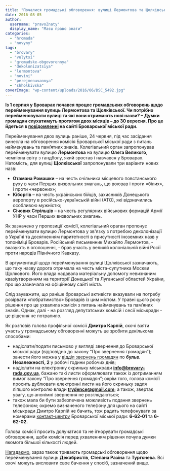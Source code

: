 ```yaml
---
title: "Почалися громадські обговорення: вулиці Лермонтова та Щолківську можуть перейменувати"
date: 2016-08-05
author: 
  username: "pravoZnaty"
  display_name: "Маєш право знати"
categories: 
  - "hromada"
  - "novyny"
tags: 
  - "brovary"
  - "vulytsi"
  - "gromadske-obgovorennya"
  - "dekolonizatsiya"
  - "lermontova"
  - "novini"
  - "perejmenuvannya"
  - "shholkivska"
coverImage: "wp-content/uploads/2016/06/DSC_5492.jpg"
---
```


**Із 1 серпня у Броварах почався процес громадських обговорень щодо перейменування вулиць Лермонтова та Щолківської. Чи потрібно перейменовувати вулиці та які вони отримають нові назви? – Думки громадян слухатимуть протягом двох місяців – до 30 вересня. Про це йдеться в [повідомленні](http://brovary-rada.gov.ua/content/gromadske--obgovorennya--shchodo-pereymenuvannya-vulic.html) на сайті Броварської міської ради.**

Перейменування двох вулиць раніше, 24 червня, під час засідання винесла на обговорення комісія Броварської міської ради з питань найменувань та пам’ятних знаків. Колегіальний орган запропонував перейменувати вулицю **Лермонтова** на вулицю **Олега Великого**, чемпіона світу з гандболу, який зростав і навчався у Броварах. Натомість, для вулиці **Щолківської** запропонували три варіанти нових назв:

- **Отамана Ромашки** – на честь очільника місцевого повстанського руху в часи Перших визвольних змагань, що воював і проти «білих», і проти «червоних»;
- **Кіборгів** – на честь українських бійців, захисників Донецького аеропорту в російсько-українській війні (АТО), які відзначились особливою мужністю;
- **Січових Стрільців** – на честь регулярних військових формацій Армії УНР у часи Перших визвольних змагань.

Як зазначено у пропозиції комісії, колегіальний ораган пропонує перейменувати вулицю Лермонтова у зв'язку з потребою деколонізації в Україні та досягненням паритетності в присутності іноземних назв у топоніміці Броварів. Російський письменник Михайло Лермонтов, - вказують в оголошенні, - брав участь у великій колоніальній війні Росії проти народів Північного Кавказу.

В аргументації щодо перейменування вулиці Щолківської зазначають, що таку назву дорога отримала на честь міста-супутника Москви Щолкового. Його влада надавала матеріальну допомогу невизнаним квазіутворенням на території Донецької та Луганської областей України, про що зазначала на офіційному сайті міста.

Слід зауважити, що раніше броварські активісти вказували на потребу розірвати «побратимство» Броварів із цим містом. У травні цього року рішення про це ухвалила комісія з питань найменувань та пам’яних знаків. Однак, далі - на розгляд депутатських комісій і сесії міськради - це рішення не потрапило.

Як розповів голова профільної комісії **Дмитро Карпій**, охочі взяти участь у громадському обговоренні можуть це зробити декількома способами:

- надіслати/подати письмово у вигляді звернення до Броварської міської ради (відповідно до закону “Про звернення громадян”); занести його можна у [відділ звернень громадян](http://brovary.kiev.ua/viddil_zvernennya_gromadyan) по **бульв. Незалежності, 2** у робочі години робочих днів;
- надіслати на електронну скриньку міськради **info@brovary-rada.gov.ua**, бажано такі листи оформлювати також із дотриманням вимог закону “Про звернення громадян”; окрім того, голова комісії просить дублювати електронні листи на його скриньку задля ліпшого контролю влади **trydence@gmail.com**; а також, звертає увагу, що анонімні звернення не розглядаються;
- також мала би бути забезпечена можливість подання звернень телефоном; окремо визначеного телефону для цього на сайті міськради Дмитро Карпій не бачить, тож радить телефонувати за номерами [контакт-центру](http://brovary.kiev.ua/poryadok_zvernennya_gromadyan) Броварської міської ради: **6-62-01** та **6-62-02.**

Голова комісії просить долучатися та не ігнорувати громадські обговорення, щоби комісія перед ухваленням рішення почула думки якомога більшої кількості людей.

[Нагадаємо](https://mpz.brovary.org/startuvalo-gromadske-obgovorennya-u-brovarah-hochut-perejmenuvaty-try-vulytsi/), зараз також тривають громадські обговорення щодо перейменування вулиць **Декабристів**, **Степана Разіна** та **Тургєнева**. Всі охочі можуть висловити своє бачення у спосіб, зазначений вище.
